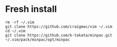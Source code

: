 # Fresh install

```
rm -rf ~/.vim
git clone https://github.com/craigmac/vim ~/.vim
cd ~/.vim
git clone https://github.com/k-takata/minpac.git ~/.vim/pack/minpac/opt/minpac
```


